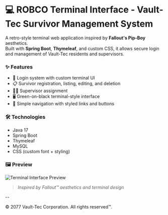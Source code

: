 # 💻 ROBCO Terminal Interface - Vault-Tec Survivor Management System

A retro-style terminal web application inspired by **Fallout's Pip-Boy** aesthetics.  
Built with **Spring Boot**, **Thymeleaf**, and custom CSS, it allows secure login and management of Vault-Tec residents and supervisors.

### ✨ Features

- 🔐 Login system with custom terminal UI
- 📋 Survivor registration, listing, editing, and deletion
- 🧑‍💼 Supervisor assignment
- 🖥️ Green-on-black terminal-style interface
- 🧭 Simple navigation with styled links and buttons

### 🛠️ Technologies

- Java 17
- Spring Boot
- Thymeleaf
- MySQL
- CSS (custom font + styling)

### 🖼️ Preview

![Terminal Interface Preview](images/screenshot.png)

> *Inspired by Fallout™ aesthetics and terminal design*

--

© 2077 Vault-Tec Corporation. All rights reserved™.
